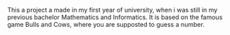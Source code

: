 This a project a made in my first year of university, when i was still in my previous bachelor Mathematics and Informatics. It is based on the famous game Bulls and Cows, where you are supposted to guess a number.
